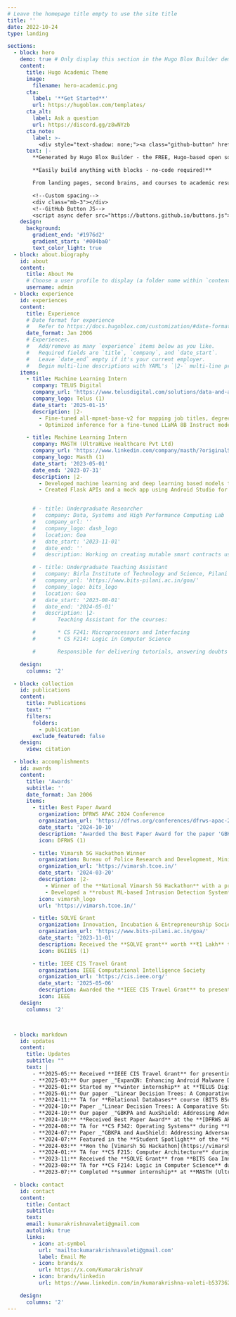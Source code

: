 ```yaml
---
# Leave the homepage title empty to use the site title
title: ''
date: 2022-10-24
type: landing

sections:
  - block: hero
    demo: true # Only display this section in the Hugo Blox Builder demo site
    content:
      title: Hugo Academic Theme
      image:
        filename: hero-academic.png
      cta:
        label: '**Get Started**'
        url: https://hugoblox.com/templates/
      cta_alt:
        label: Ask a question
        url: https://discord.gg/z8wNYzb
      cta_note:
        label: >-
          <div style="text-shadow: none;"><a class="github-button" href="https://github.com/HugoBlox/hugo-blox-builder" data-icon="octicon-star" data-size="large" data-show-count="true" aria-label="Star">Star Hugo Blox Builder</a></div><div style="text-shadow: none;"><a class="github-button" href="https://github.com/HugoBlox/theme-academic-cv" data-icon="octicon-star" data-size="large" data-show-count="true" aria-label="Star">Star the Academic template</a></div>
      text: |-
        **Generated by Hugo Blox Builder - the FREE, Hugo-based open source website builder trusted by 500,000+ sites.**

        **Easily build anything with blocks - no-code required!**

        From landing pages, second brains, and courses to academic resumés, conferences, and tech blogs.

        <!--Custom spacing-->
        <div class="mb-3"></div>
        <!--GitHub Button JS-->
        <script async defer src="https://buttons.github.io/buttons.js"></script>
    design:
      background:
        gradient_end: '#1976d2'
        gradient_start: '#004ba0'
        text_color_light: true
  - block: about.biography
    id: about
    content:
      title: About Me
      # Choose a user profile to display (a folder name within `content/authors/`)
      username: admin
  - block: experience
    id: experiences
    content:
      title: Experience
      # Date format for experience
      #   Refer to https://docs.hugoblox.com/customization/#date-format
      date_format: Jan 2006
      # Experiences.
      #   Add/remove as many `experience` items below as you like.
      #   Required fields are `title`, `company`, and `date_start`.
      #   Leave `date_end` empty if it's your current employer.
      #   Begin multi-line descriptions with YAML's `|2-` multi-line prefix.
    items:
      - title: Machine Learning Intern
        company: TELUS Digital 
        company_url: 'https://www.telusdigital.com/solutions/data-and-ai-solutions'
        company_logo: Telus (1)
        date_start: '2025-01-15'
        description: |2-
          - Fine-tuned all-mpnet-base-v2 for mapping job titles, degrees, and majors to predefined lists, achieving >98% accuracy
          - Optimized inference for a fine-tuned LLaMA 8B Instruct model using bits-and-bytes quantization, speculative decoding, structured outputs, and prefix caching with vLLM

      - title: Machine Learning Intern
        company: MASTH (UltraHive Healthcare Pvt Ltd)
        company_url: 'https://www.linkedin.com/company/masth/?originalSubdomain=in'
        company_logo: Masth (1)
        date_start: '2023-05-01'
        date_end: '2023-07-31'
        description: |2-
          - Developed machine learning and deep learning based models to detect emotions from text journal entries, achieving a maximum accuracy of 97% using GloVe embeddings and TF-IDF vectoriser
          - Created Flask APIs and a mock app using Android Studio for testing before integration into the MASTH app


        # - title: Undergraduate Researcher
        #   company: Data, Systems and High Performance Computing Lab 
        #   company_url: ''
        #   company_logo: dash_logo
        #   location: Goa
        #   date_start: '2023-11-01'
        #   date_end: ''
        #   description: Working on creating mutable smart contracts using the diamond standard (EIP-2535), assessing feasibility and security

        # - title: Undergraduate Teaching Assistant
        #   company: Birla Institute of Technology and Science, Pilani
        #   company_url: 'https://www.bits-pilani.ac.in/goa/'
        #   company_logo: bits_logo
        #   location: Goa
        #   date_start: '2023-08-01'
        #   date_end: '2024-05-01'
        #   description: |2-
        #       Teaching Assistant for the courses:

        #       * CS F241: Microprocessors and Interfacing
        #       * CS F214: Logic in Computer Science

        #       Responsible for delivering tutorials, answering doubts and creating programming labs

    design:
      columns: '2'

  - block: collection
    id: publications
    content:
      title: Publications
      text: ""
      filters:
        folders:
          - publication
        exclude_featured: false
    design:
      view: citation

  - block: accomplishments
    id: awards
    content:
      title: 'Awards'
      subtitle: ''
      date_format: Jan 2006
      items:
        - title: Best Paper Award
          organization: DFRWS APAC 2024 Conference
          organization_url: 'https://dfrws.org/conferences/dfrws-apac-2024/'
          date_start: '2024-10-10'
          description: "Awarded the Best Paper Award for the paper 'GBKPA and AuxShield: Addressing Adversarial Robustness and Transferability in Android Malware Detection' at DFRWS APAC 2024"
          icon: DFRWS (1)

        - title: Vimarsh 5G Hackathon Winner
          organization: Bureau of Police Research and Development, Ministry of Home Affairs, and TCoE-India
          organization_url: 'https://vimarsh.tcoe.in/'
          date_start: '2024-03-20'
          description: |2-
            - Winner of the **National Vimarsh 5G Hackathon** with a prize of **₹1.5 Lakhs**.
            - Developed a **robust ML-based Intrusion Detection System** integrated with Surricata.
          icon: vimarsh_logo
          url: 'https://vimarsh.tcoe.in/'

        - title: SOLVE Grant
          organization: Innovation, Incubation & Entrepreneurship Society, BITS Goa
          organization_url: 'https://www.bits-pilani.ac.in/goa/'
          date_start: '2023-11-01'
          description: Received the **SOLVE grant** worth **₹1 Lakh** to develop a **robust Intrusion Detection System** at BITS Goa
          icon: BGIIES (1)

        - title: IEEE CIS Travel Grant
          organization: IEEE Computational Intelligence Society
          organization_url: 'https://cis.ieee.org/'
          date_start: '2025-05-06'
          description: Awarded the **IEEE CIS Travel Grant** to present research at the **IJCNN 2025 Conference**
          icon: IEEE
    design:
      columns: '2'



  - block: markdown
    id: updates
    content:
      title: Updates
      subtitle: ""
      text: |
        - **2025-05:** Received **IEEE CIS Travel Grant** for presenting at **IJCNN 2025 Conference**.
        - **2025-03:** Our paper _"ExpanQN: Enhancing Android Malware Detection with Dataset Expansion and Adversarial Robustness"_ accepted for presentation at **IJCNN 2025**.
        - **2025-01:** Started my **winter internship** at **TELUS Digital** as a **Machine Learning Intern**.
        - **2025-01:** Our paper _"Linear Decision Trees: A Comparative Study with Insights on ReLU Neural Networks"_ presented at **[IEEE CCNC 2025](https://ccnc2025.ieee-ccnc.org/)**.
        - **2024-11:** TA for **Relational Databases** course (BITS BSc Program on **Coursera**) during **Spring Semester ‘25**.
        - **2024-10:** Paper _"Linear Decision Trees: A Comparative Study with Insights on ReLU Neural Networks"_ accepted for **presentation at IEEE CCNC 2025**.
        - **2024-10:** Our paper _"GBKPA and AuxShield: Addressing Adversarial Robustness and Transferability in Android Malware Detection"_ published in **[Forensic Science International: Digital Investigation (Elsevier)](https://www.sciencedirect.com/journal/forensic-science-international-digital-investigation)**.
        - **2024-10:** **Received Best Paper Award** at the **[DFRWS APAC 2024 Conference](https://dfrws.org/conferences/dfrws-apac-2024/)**.
        - **2024-08:** TA for **CS F342: Operating Systems** during **Fall Semester ‘24**.
        - **2024-07:** Paper _"GBKPA and AuxShield: Addressing Adversarial Robustness and Transferability in Android Malware Detection"_ accepted at **DFRWS APAC 2024**.
        - **2024-07:** Featured in the **Student Spotlight** of the **BITSology Newsletter Vol. 6** for winning the **Vimarsh 5G Hackathon**!
        - **2024-03:** **Won the [Vimarsh 5G Hackathon](https://vimarsh.tcoe.in/)** organized by **BPR&D, Ministry of Home Affairs, and TCoE-India**. Developed a **ML-based Intrusion Detection System** and won a **₹1.5 Lakh prize**.
        - **2024-01:** TA for **CS F215: Computer Architecture** during **Spring Semester ‘24**.
        - **2023-11:** Received the **SOLVE Grant** from **BITS Goa Innovation, Incubation & Entrepreneurship Society** for a **Robust Intrusion Detection System** with **₹1 Lakh funding**.
        - **2023-08:** TA for **CS F214: Logic in Computer Science** during **Fall Semester ‘23**.
        - **2023-07:** Completed **summer internship** at **MASTH (UltraHive Healthcare Pvt Ltd)** as a **Machine Learning Intern**.

  - block: contact
    id: contact
    content:
      title: Contact
      subtitle:
      text: 
      email: kumarakrishnavaleti@gmail.com
      autolink: true
      links:
        - icon: at-symbol
          url: 'mailto:kumarakrishnavaleti@gmail.com'
          label: Email Me
        - icon: brands/x
          url: https://x.com/KumarakrishnaV
        - icon: brands/linkedin
          url: https://www.linkedin.com/in/kumarakrishna-valeti-b53736228/

    design:
      columns: '2'
---
```

